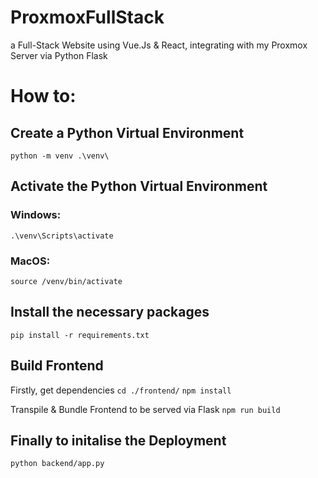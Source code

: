 # ProxmoxFullStack
a Full-Stack Website using Vue.Js &amp; React, integrating with my Proxmox Server via Python Flask

# How to:
## Create a Python Virtual Environment  
`python -m venv .\venv\`

## Activate the Python Virtual Environment  
### Windows:
`.\venv\Scripts\activate`

### MacOS:
`source /venv/bin/activate`

## Install the necessary packages
`pip install -r requirements.txt`

## Build Frontend
Firstly, get dependencies
`cd ./frontend/`
`npm install`

Transpile & Bundle Frontend to be served via Flask
`npm run build`

## Finally to initalise the Deployment
`python backend/app.py`
